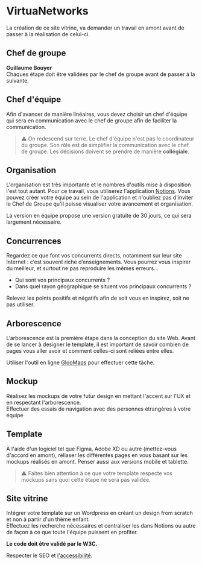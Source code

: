 # VirtuaNetworks

La création de ce site vitrine, va demander un travail en amont avant de passer à la réalisation de celui-ci.

## Chef de groupe

**Guillaume Bouyer**  
Chaques étape doit être validées par le chef de groupe avant de passer à la suivante.

## Chef d'équipe

Afin d'avancer de manière linéaires, vous devez choisir un chef d'équipe qui sera en communication avec le chef de groupe afin de faciliter la communication.

> :warning: On redescend sur terre. Le chef d'équipe n'est pas le coordinateur du groupe. Son rôle est de simplifier la communication avec le chef de groupe. Les décisions doivent se prendre de manière **collégiale**.

## Organisation

L'organisation est très importante et le nombres d'outils mise à disposition l'est tout autant. Pour ce travail, vous utiliserez l'application [Notions](https://www.notion.so/fr-fr). Vous pouvez créer votre équipe au sein de l'application et n'oubliez pas d'inviter le Chef de Groupe qu'il puisse visualiser votre avancement et organisation.

La version en équipe propose une version gratuite de 30 jours, ce qui sera largement nécessaire.

## Concurrences

Regardez ce que font vos concurrents directs, notamment sur leur site Internet : c’est souvent riche d’enseignements. Vous pourrez vous inspirer du meilleur, et surtout ne pas reproduire les mêmes erreurs...

* Qui sont vos principaux concurrents ?
* Dans quel rayon géographique se situent vos principaux concurrents ?

Relevez les points positifs et négatifs afin de soit vous en inspirez, soit ne pas utiliser.

## Arborescence

L’arborescence est la première étape dans la conception du site Web. Avant de se lancer à designer le template, il est important de savoir combien de pages vous aller avoir et comment celles-ci sont reliées entre elles.

Utiliser l'outil en ligne [GlooMaps](https://www.gloomaps.com) pour effectuer cette tâche.

## Mockup

Réalisez les mockups de votre futur design en mettant l'accent sur l'UX et en respectant l'arborescence.  
Effectuer des essais  de navigation avec des personnes étrangères à votre équipe

## Template

À l'aide d'un logiciel tel que Figma, Adobe XD ou autre (mettez-vous d'accord en amont), réliaser les différentes pages en vous basant sur les mockups réalisés en amont. Penser aussi aux versions mobile et tablette.

> :warning: Faites bien attention à ce que votre template respecte vos mockups sans quoi cette étape ne sera pas validée.

## Site vitrine

Intégrer votre template sur un Wordpress en créant un design from scratch et non à partir d'un thème enfant.  
Effectuez les recherche nécessaires et centraliser les dans Notions ou autre de façon à ce que toute l'équipe puissent en profiter.

**Le code doit être validé par le W3C.**

Respecter le SEO et [l'accessibilité](https://blog.ipedis.com/ameliorer-accessibilite-numerique-site-web.).
